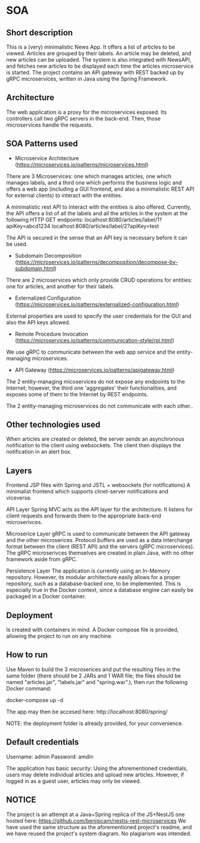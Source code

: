 # SOA

Short description
-----------------

This is a (very) minimalistic News App. It offers a list of articles to be viewed. Articles are grouped by their labels. An article may be deleted, and new articles can be uploaded. The system is also integrated with NewsAPI, and fetches new articles to be displayed each time the articles microservice is started.
The project contains an API gateway with REST backed up by gRPC microservices, written in Java using the Spring Framework.

Architecture
------------

The web application is a proxy for the microservices exposed. Its controllers call two gRPC servers in the back-end. Then, those microservices handle the requests.

SOA Patterns used
-----------------

- Microservice Architecture (https://microservices.io/patterns/microservices.html)

There are 3 Microservices: one which manages articles, one which manages labels, and a third one which performs the business logic and offers a web app (including a GUI frontend, and also a minimalistic REST API for external clients) to interact with the entities.

A minimalistic rest API to interact with the entities is also offered. Currently, the API offers a list of all the labels and all the articles in the system at the following HTTP GET endpoints:
localhost:8080/articles/label/1?apiKey=abcd1234
localhost:8080/articles/label/2?apiKey=test

The API is secured in the sense that an API key is necessary before it can be used.

- Subdomain Decomposition (https://microservices.io/patterns/decomposition/decompose-by-subdomain.html)

There are 2 microservices which only provide CRUD operations for entities: one for articles, and another for their labels.

- Externalized Configuration (https://microservices.io/patterns/externalized-configuration.html)

External properties are used to specify the user credentials for the GUI and also the API keys allowed.

- Remote Procedure Invocation (https://microservices.io/patterns/communication-style/rpi.html)

We use gRPC to communicate between the web app service and the entity-managing microservices.

- API Gateway (https://microservices.io/patterns/apigateway.html)

The 2 entity-managing micoservices do not expose any endpoints to the Internet; however, the third one 'aggregates' their functionalities, and exposes some of them to the Internet by REST endpoints.

The 2 entity-managing microservices do not communicate with each other..


Other technologies used
-----------------------

When articles are created or deleted, the server sends an asynchronous notification to the client using websockets. The client then displays the notification in an alert box.

Layers
------

Frontend
JSP files with Spring and JSTL + websockets (for notifications)
A minimalist frontend which supports clinet-server notifications and viceversa.

API Layer
Spring MVC acts as the API layer for the architecture. It listens for client requests and forwards them to the appropriate back-end microserivces.

Microserice Layer
gRPC is used to communicate between the API gateway and the other microserices. Protocol buffers are used as a data interchange format between the client (REST API) and the servers (gRPC microservices). The gRPC microserivces themselves are created in plain Java, with no other framework aside from gRPC.

Persistence Layer
The application is currently using an In-Memory repository. However, its modular architecture easily allows for a proper repository, such as a database-backed one, to be implemented. This is especially true in the Docker context, since a database engine can easily be packaged in a Docker container.

Deployment
----------

Is created with containers in mind. A Docker compose file is provided, allowing the project to run on any machine.


How to run
----------

Use Maven to build the 3 microserices and put the resulting files in the same folder (there should be 2 JARs and 1 WAR file; the files should be named "articles.jar", "labels.jar" and "spring.war".), then run the following Docker command:

docker-compose up -d

The app may then be accesed here:
http://localhost:8080/spring/

NOTE: the deployment folder is already provided, for your convenience.

Default credentials
-------------------
Username: admin
Password: amdin

The application has basic security: 
Using the aforementioned credentials, users may delete individual articles and upload new articles.
However, if logged in as a guest user, articles may only be viewed.

NOTICE
------

The project is an attempt at a Java+Spring replica of the JS+NestJS one hosted here: https://github.com/benjsicam/nestjs-rest-microservices
We have used the same structure as the aforementioned project's readme, and we have reused the project's system diagram. No plagiarism was intended.